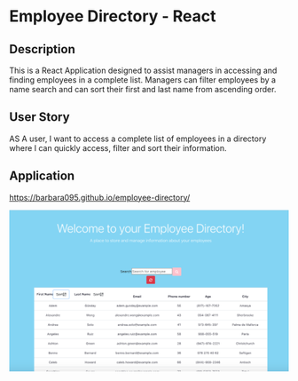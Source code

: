 # Employee Directory - React

## Description
This is a React Application designed to assist managers in accessing and finding employees in a complete list. Managers can filter employees by a name search and can sort their first and last name from ascending order.  

## User Story 
AS A user, I want to access a complete list of employees in a directory where I can quickly access, filter and sort their information. 

## Application 

https://barbara095.github.io/employee-directory/


![Image 1](src/assets/images/app.png)
